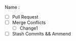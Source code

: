 Name : <insert your name here>

- [ ] Pull Request
- [ ] Merge Conflicts
    - [ ] Change1
- [ ] Stash Commits && Ammend 